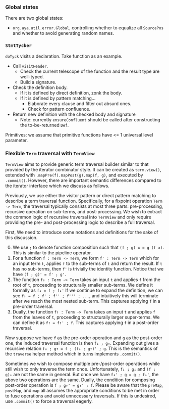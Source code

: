 ### Global states

There are two global states:

+ `org.aya.util.error.Global`, controlling whether to equalize all
  `SourcePos` and whether to avoid generating random names.

### `StmtTycker`

`doTyck` visits a declaration. Take function as an example.
- Call `visitHeader`.
  - Check the current telescope of the function and the result type are well-typed.
  - Build a signature.
- Check the definition body.
  - If it is defined by direct definition, zonk the body.
  - If it is defined by pattern matching...
    - Elaborate every clause and filter out absurd ones.
    - Check for pattern confluence.
- Return new definition with the checked body and signature
  - Note: currently `ensureConfluent` should be called after constructing the to-be-returned `Def`.

Primitives: we assume that primitive functions have <= 1 universal level parameter.

### Flexible `Term` traversal with `TermView`

`TermView` aims to provide generic term traversal builder similar to that provided by the iterator combinator style. It
can be created as `term.view()`, extended with `.mapPre(f).mapPost(g).map(f, g)`, and executed by `.commit()`. However,
there are important semantic differences compared to the iterator interface which we discuss as follows.

Previously, we use either the visitor pattern or direct pattern matching to describe a term traversal function.
Specifically, for a fixpoint operation `Term -> Term`, the traversal typically consists at most three parts:
pre-processing, recursive operation on sub-terms, and post-processing. We wish to extract the common logic of recursive
traversal into `TermView`
and only require providing the pre- and post-processing logic to describe a full traversal.

First, We need to introduce some notations and definitions for the sake of this discussion.

0. We use `;` to denote function composition such that `(f ; g) x = g (f x)`. This is similar to the pipeline operator.
1. For a function `f : Term -> Term`, we form `f' : Term -> Term` which for an input term `t`, applies `f` to the
   sub-terms of `t` and return the result. If `t` has no sub-terms, then `f'` is trivially the identity function. Notice
   that we have `(f ; g)' = f' ; g'`.
2. The function `f↓ : Term -> Term` takes an input `t` and applies `f` from the root of `t`, proceeding to structurally
   smaller sub-terms. We define it formally as `f↓ = f ; f↓'`
   If we continue to expand the definition, we can see `f↓ = f ; f' ; f'' ; f''' ; ...`, and intuitively this will
   terminate after we reach the most nested sub-term. This captures applying `f` in a pre-order traversal.
3. Dually, the function `f↑ : Term -> Term` takes an input `t` and applies `f` from the leaves of `t`, proceeding to
   structurally larger super-terms. We can define it as `f↑ = f↑' ; f`. This captures applying `f` in a post-order
   traversal.

Now suppose we have `f` as the pre-order operation and `g` as the post-order one, the induced traversal function is
then `f↓ ; g↑`. Expanding out gives a recursive relation `f↓ ; g↑ = f ; (f↓ ; g↑)' ; g`. This is the semantics of
the `traverse` helper method which in turns implements `.commit()`.

Sometimes we wish to compose multiple pre-/post-order operations while still wish to only traverse the term once.
Unfortunately, `f↓ ; g↓` and `(f ; g)↓` are not the same in general. But once we have `f↓' ; g = g ; f↓'`, the above two
operations are the same. Dually, the condition for composing post-order operation is `f ; g↑' = g↑' ; f`. Please be
aware that the `preMap`, `postMap`, and `map` all assumes the appropriate conditions to be met in order to fuse
operations and avoid unnecessary traversals. If this is undesired, use `.commit()` to force a traversal eagerly.
